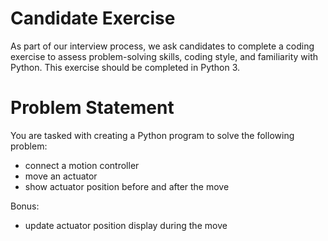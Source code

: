 # Candidate Exercise

As part of our interview process, we ask candidates to complete a coding exercise to assess 
problem-solving skills, coding style, and familiarity with Python. This exercise should be completed in Python 3.

# Problem Statement
You are tasked with creating a Python program to solve the following problem:
* connect a motion controller
* move an actuator
* show actuator position before and after the move

Bonus:
* update actuator position display during the move





